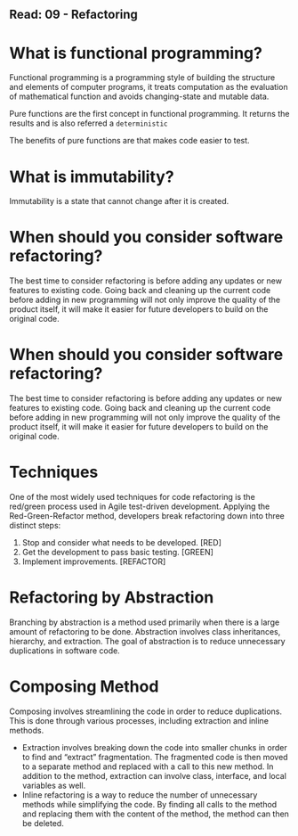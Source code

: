 ## Read: 09 - Refactoring

# What is functional programming?

Functional programming is a programming style of building the structure and elements of computer programs, it treats computation as the evaluation of mathematical function and avoids changing-state and mutable data.

Pure functions are the first concept in functional programming. It returns the results and is also referred a `deterministic`

The benefits of pure functions are that makes code easier to test.

# What is immutability?

Immutability is a state that cannot change after it is created.

# When should you consider software refactoring?
The best time to consider refactoring is before adding any updates or new features to existing code. Going back and cleaning up the current code before adding in new programming will not only improve the quality of the product itself, it will make it easier for future developers to build on the original code.

# When should you consider software refactoring?
The best time to consider refactoring is before adding any updates or new features to existing code. Going back and cleaning up the current code before adding in new programming will not only improve the quality of the product itself, it will make it easier for future developers to build on the original code.
# Techniques
One of the most widely used techniques for code refactoring is the red/green process used in Agile test-driven development. Applying the Red-Green-Refactor method, developers break refactoring down into three distinct steps:
1.	  Stop and consider what needs to be developed. [RED]
2.	  Get the development to pass basic testing. [GREEN]
3.	  Implement improvements. [REFACTOR]
# Refactoring by Abstraction
Branching by abstraction is a method used primarily when there is a large amount of refactoring to be done. Abstraction involves class inheritances, hierarchy, and extraction. The goal of abstraction is to reduce unnecessary duplications in software code.
# Composing Method
Composing involves streamlining the code in order to reduce duplications. This is done through various processes, including extraction and inline methods.
-	Extraction involves breaking down the code into smaller chunks in order to find and “extract” fragmentation. The fragmented code is then moved to a separate method and replaced with a call to this new method. In addition to the method, extraction can involve class, interface, and local variables as well.
-	Inline refactoring is a way to reduce the number of unnecessary methods while simplifying the code. By finding all calls to the method and replacing them with the content of the method, the method can then be deleted.

